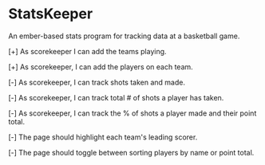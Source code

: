 StatsKeeper
===========

An ember-based stats program for tracking data at a basketball game.

[+] As scorekeeper I can add the teams playing.

[+] As scorekeeper, I can add the players on each team.

[-] As scorekeeper, I can track shots taken and made.

[-] As scorekeeper, I can track total # of shots a player has taken.

[-] As scorekeeper, I can track the % of shots a player made and their point total.

[-] The page should highlight each team's leading scorer.

[-] The page should toggle between sorting players by name or point total.

